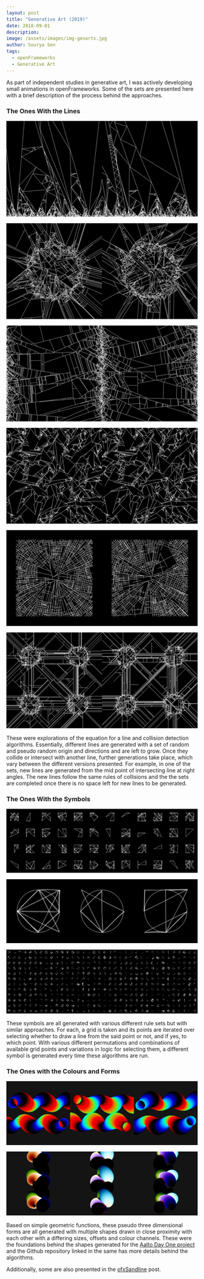 ```yaml
---
layout: post
title: "Generative Art (2019)"
date: 2018-09-01
description:
image: /assets/images/img-genarts.jpg
author: Sourya Sen
tags:
  - openFrameworks
  - Generative Art
---
```


As part of independent studies in generative art, I was actively developing small animations in openFrameworks. Some of the sets are presented here with a brief description of the process behind the approaches.

### The Ones With the Lines
![lines00](/assets/images/genlines00.jpg)

![lines01](/assets/images/genlines01.jpg)

![lines02](/assets/images/genlines02.jpg)

![lines03](/assets/images/genlines03.jpg)

![lines04](/assets/images/genlines04.jpg)

![lines05](/assets/images/genlines05.jpg)

These were explorations of the equation for a line and collision detection algorithms. Essentially, different lines are generated with a set of random and pseudo random origin and directions and are left to grow. Once they collide or intersect with another line, further generations take place, which vary between the different versions presented. For example, in one of the sets, new lines are generated from the mid point of intersecting line at right angles. The new lines follow the same rules of collisions and the the sets are completed once there is no space left for new lines to be generated.

### The Ones With the Symbols
![symbols00](/assets/images/gensym00.jpg)

![symbols01](/assets/images/gensym01.jpg)

![symbols02](/assets/images/gensym02.jpg)

These symbols are all generated with various different rule sets but with similar approaches. For each, a grid is taken and its points are iterated over selecting whether to draw a line from the said point or not, and if yes, to which point. With various different permutations and combinations of available grid points and variations in logic for selecting them, a different symbol is generated every time these algorithms are run.

### The Ones with the Colours and Forms
![forms00](/assets/images/genform00.jpg)

![forms01](/assets/images/genform01.jpg)

Based on simple geometric functions, these pseudo three dimensional forms are all generated with multiple shapes drawn in close proximity with each other with a differing sizes, offsets and colour channels. These were the foundations behind the shapes generated for the [Aalto Day One project](/aalto-day-one) and the Github repository linked in the same has more details behind the algorithms.

Additionally, some are also presented in the [ofxSandline](/ofxSandline) post.
